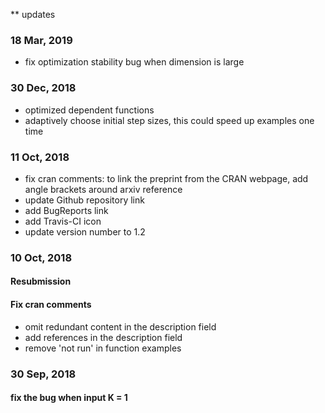 
** updates
### 18 Mar, 2019
- fix optimization stability bug when dimension is large


### 30 Dec, 2018
- optimized dependent functions
- adaptively choose initial step sizes, this could speed up examples one time


### 11 Oct, 2018
- fix cran comments: to link the preprint from the CRAN webpage, add angle brackets around arxiv reference
- update Github repository link
- add BugReports link
- add Travis-CI icon
- update version number to 1.2


### 10 Oct, 2018
#### Resubmission
#### Fix cran comments
- omit redundant content in the description field
- add references in the description field
- remove 'not run' in function examples

### 30 Sep, 2018
#### fix the bug when input K = 1 